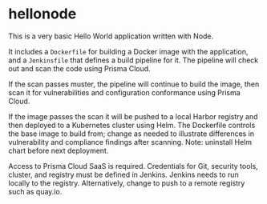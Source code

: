 # hellonode
This is a very basic Hello World application written with Node.

It includes a `Dockerfile` for building a Docker image with the application, and a `Jenkinsfile` that defines a build pipeline for it.
The pipeline will check out and scan the code using Prisma Cloud. 

If the scan passes muster, the pipeline will continue to build the image, then scan it for vulnerabilities and configuration conformance using Prisma Cloud.

If the image passes the scan it will be pushed to a local Harbor registry and then deployed to a Kubernetes cluster using Helm.
The Dockerfile controls the base image to build from; change as needed to illustrate differences in vulnerability and compliance findings after scanning.
Note: uninstall Helm chart before next deployment.

Access to Prisma Cloud SaaS is required.
Credentials for Git, security tools, cluster, and registry must be defined in Jenkins.
Jenkins needs to run locally to the registry. Alternatively, change to push to a remote registry such as quay.io.
